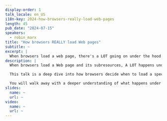 ```yaml
---
display-order: 1
talk_locale: en_US
i18n-key: 2024-how-browsers-really-load-web-pages
length: 45
pub_date: "2024-07-15"
speakers:
  - robin_marx
title: "How browsers REALLY load Web pages"
subtitle: ~
excerpt: |
  When browsers load a web page, there's a LOT going on under the hood. By examining many different waterfalls, this talk shows how to diagnose them using advanced tools and how to influence their loading. You'll leave with a better understanding of how browsers work, enabling you to fix loading problems and deal with their quirks.
description: |
  When browsers load a Web page and its subresources, A LOT happens under the hood. They need to take into account render/parsing blocking resources, use a preload scanner, listen to resource hints (like preload/preconnect), loading modifiers (async/defer/module), fetchpriority, responsive images, and much more. Based on all those signals, they then need to somehow decide when to load which resources, to make optimal use of the modern HTTP/2 and HTTP/3 connections. And, as you might have guessed, none of the browsers do this in quite the same way (understatement alert!).

  This talk is a deep dive into how browsers decide when to load a specific resource, and all the ways in which you can influence them to modify their behaviour (so you can make sure that important LCP image is definitely one of the first things to come in!). We will look at A LOT of different waterfalls and discuss why each looks the way it does, how to diagnose these issues yourself with advanced tools (like WebPageTest, Debugbear, Chrome netlogs and maybe even *gasp* Wireshark) and how to solve common problems (no, don't just preload everything with fetchpriority=high, you monster!).

  You will walk away with a deeper understanding of what happens under the hood, which will allow you to better deal with the various gotchas and quirks present in today's browsers and resource loading features.
slides:
  name: ~
  url: ~
video:
  name: ~
  url: ~
---
```

